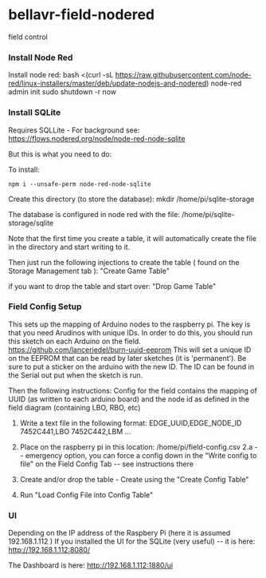 bellavr-field-nodered
=====================

field control

### Install Node Red
Install node red:
bash <(curl -sL https://raw.githubusercontent.com/node-red/linux-installers/master/deb/update-nodejs-and-nodered)
node-red admin init
sudo shutdown -r now


### Install SQLite

Requires SQLLite - 
For background see: 
https://flows.nodered.org/node/node-red-node-sqlite

But this is what you need to do:

To install:
 ```cd ~/.node-red/
 npm i --unsafe-perm node-red-node-sqlite
 ```

Create this directory (to store the database):
mkdir /home/pi/sqlite-storage

The database is configured in node red with the file:
/home/pi/sqlite-storage/sqlite

Note that the first time you create a table, it will automatically create the file in the directory and start writing to it.

 Then just run the following injections to create the table ( found on the Storage Management tab ):
 "Create Game Table"

 if you want to drop the table and start over:
 "Drop Game Table"
 
 ### Field Config Setup
 This sets up the mapping of Arduino nodes to the raspberry pi.  The key is that you need Arudinos with unique IDs.  In order to do this, you should run this sketch on each Arduino on the field. https://github.com/lanceriedel/burn-uuid-eeprom
 This will set a unique ID on the EEPROM that can be read by later sketches (it is 'permanent'). Be sure to put a sticker on the arduino with the new ID.  The ID can be found in the Serial out put when the sketch is run.
 
Then the following instructions:
Config for the field contains the mapping of UUID (as written to each arduino board) and the node id as defined in the field diagram (containing LBO, RBO, etc)

1. Write a text file in the following format:
EDGE_UUID,EDGE_NODE_ID
7452C441,LBO
7452C442,LBM
...

2. Place on the raspberry pi in this location:
/home/pi/field-config.csv
    2.a -- emergency option, you can force a config down in the "Write config to file"  on the Field Config Tab -- see instructions there

3. Create and/or drop the table -  Create using the "Create Config Table"
4. Run "Load Config File into Config Table"



### UI 
Depending on the IP address of the Raspbery Pi (here it is assumed 192.168.1.112 )
If you installed the UI for the SQLite (very useful) -- it is here:
http://192.168.1.112:8080/

The Dashboard is here:
http://192.168.1.112:1880/ui

